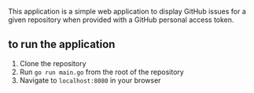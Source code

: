 This application is a simple web application to display GitHub issues for a given repository when provided with a GitHub personal access token.

## to run the application
1. Clone the repository
2. Run `go run main.go` from the root of the repository
3. Navigate to `localhost:8080` in your browser